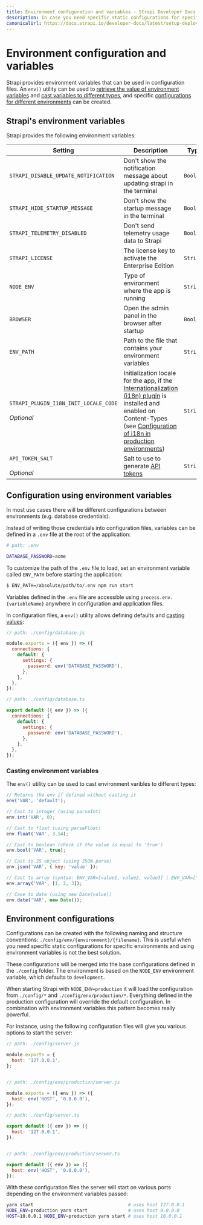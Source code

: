 ```yaml
---
title: Environment configuration and variables - Strapi Developer Docs
description: In case you need specific static configurations for specific environments, configurations can be created per environment.
canonicalUrl: https://docs.strapi.io/developer-docs/latest/setup-deployment-guides/configurations/optional/environment.html
---
```


# Environment configuration and variables

Strapi provides environment variables that can be used in configuration files.  An `env()` utility can be used to [retrieve the value of environment variables](#configuration-using-environment-variables) and [cast variables to different types](#casting-environment-variables), and  specific [configurations for different environments](#environment-configurations) can be created.
## Strapi's environment variables

Strapi provides the following environment variables:

| Setting                                                    | Description                                                                                                                                                                                                                                                                                                | Type    | Default value   |
| ---------------------------------------------------------- | ---------------------------------------------------------------------------------------------------------------------------------------------------------------------------------------------------------------------------------------------------------------------------------------------------------- | ------- | --------------- |
| `STRAPI_DISABLE_UPDATE_NOTIFICATION`                       | Don't show the notification message about updating strapi in the terminal                                                                                                                                                                                                                                  | `Boolean` | `false`         |
| `STRAPI_HIDE_STARTUP_MESSAGE`                              | Don't show the startup message in the terminal                                                                                                                                                                                                                                                             | `Boolean` | `false`         |
| `STRAPI_TELEMETRY_DISABLED`                                | Don't send telemetry usage data to Strapi                                                                                                                                                                                                                                                                  | `Boolean` | `false`         |
| `STRAPI_LICENSE`                                           | The license key to activate the Enterprise Edition                                                                                                                                                                                                                                                         | `String`  | `undefined`     |
| `NODE_ENV`                                                 | Type of environment where the app is running                                                                                                                                                                                                                                                               | `String`  | `'development'` |
| `BROWSER`                                                  | Open the admin panel in the browser after startup                                                                                                                                                                                                                                                          | `Boolean` | `true`          |
| `ENV_PATH`                                                 | Path to the file that contains your environment variables                                                                                                                                                                                                                                                  | `String`  | `'./.env'`      |
| `STRAPI_PLUGIN_I18N_INIT_LOCALE_CODE` <br/><br/>_Optional_ | Initialization locale for the app, if the [Internationalization (i18n) plugin](/developer-docs/latest/plugins/i18n.md) is installed and enabled on Content-Types (see [Configuration of i18n in production environments](/developer-docs/latest/plugins/i18n.md#configuration-of-the-default-locale)) | `String`  | `'en'`          |
| `API_TOKEN_SALT`<br/><br/>_Optional_                       | Salt to use to generate [API tokens](/developer-docs/latest/setup-deployment-guides/configurations/optional/api-tokens.md)                                                                                                                                                                                 | `String`  | -               |

## Configuration using environment variables

In most use cases there will be different configurations between environments (e.g. database credentials).

Instead of writing those credentials into configuration files, variables can be defined in a `.env` file at the root of the application:

```sh
# path: .env

DATABASE_PASSWORD=acme
```

To customize the path of the `.env` file to load, set an environment variable called `ENV_PATH` before starting the application:

```sh
$ ENV_PATH=/absolute/path/to/.env npm run start
```

Variables defined in the `.env` file are accessible using `process.env.{variableName}` anywhere in configuration and application files.

In configuration files, a `env()` utility allows defining defaults and [casting values](#casting-environment-variables):

<code-group>

<code-block title="JAVASCRIPT">

```js
// path: ./config/database.js

module.exports = ({ env }) => ({
  connections: {
    default: {
      settings: {
        password: env('DATABASE_PASSWORD'),
      },
    },
  },
});
```

</code-block>

<code-block title="TYPESCRIPT">

```js
// path: ./config/database.ts

export default ({ env }) => ({
  connections: {
    default: {
      settings: {
        password: env('DATABASE_PASSWORD'),
      },
    },
  },
});
```

</code-block>

</code-group>

### Casting environment variables

The `env()` utility can be used to cast environment varibles to different types:

```js
// Returns the env if defined without casting it
env('VAR', 'default');

// Cast to integer (using parseInt)
env.int('VAR', 0);

// Cast to float (using parseFloat)
env.float('VAR', 3.14);

// Cast to boolean (check if the value is equal to 'true')
env.bool('VAR', true);

// Cast to JS object (using JSON.parse)
env.json('VAR', { key: 'value' });

// Cast to array (syntax: ENV_VAR=[value1, value2, value3] | ENV_VAR=["value1", "value2", "value3"])
env.array('VAR', [1, 2, 3]);

// Case to date (using new Date(value))
env.date('VAR', new Date());
```

## Environment configurations

Configurations can be created with the following naming and structure conventions: `./config/env/{environment}/{filename}`. This is useful when you need specific static configurations for specific environments and using environment variables is not the best solution.

These configurations will be merged into the base configurations defined in the `./config` folder.
The environment is based on the `NODE_ENV` environment variable, which defaults to `development`.

When starting Strapi with `NODE_ENV=production` it will load the configuration from `./config/*` and `./config/env/production/*`. Everything defined in the production configuration will override the default configuration. In combination with environment variables this pattern becomes really powerful.

For instance, using the following configuration files will give you various options to start the server:

<code-group>
<code-block title="JAVASCRIPT">

```js
// path: ./config/server.js

module.exports = {
  host: '127.0.0.1',
};


// path: ./config/env/production/server.js

module.exports = ({ env }) => ({
  host: env('HOST', '0.0.0.0'),
});
```

</code-block>

<code-block title="TYPESCRIPT">

```js
// path: ./config/server.ts

export default ({ env }) => ({
  host: '127.0.0.1',
});


// path: ./config/env/production/server.ts

export default ({ env }) => ({
  host: env('HOST', '0.0.0.0'),
});
```

</code-block>
</code-group>

With these configuration files the server will start on various ports depending on the environment variables passed:

```bash
yarn start                                   # uses host 127.0.0.1
NODE_ENV=production yarn start               # uses host 0.0.0.0
HOST=10.0.0.1 NODE_ENV=production yarn start # uses host 10.0.0.1
```
